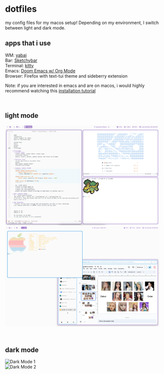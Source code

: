 # dotfiles
my config files for my macos setup!
Depending on my environment, I switch between light and dark mode.
<br>

## apps that i use
WM: [yabai](https://github.com/koekeishiya/yabai) <br>
Bar: [Sketchybar](https://github.com/FelixKratz/SketchyBar) <br>
Terminal: [kitty](https://sw.kovidgoyal.net/kitty/) <br>
Emacs: [Doom Emacs w/ Org Mode](https://github.com/doomemacs/doomemacs)  <br>
Browser: Firefox with text-tui theme and sideberry extension <br>

Note: if you are interested in emacs and are on macos, i would highly recommend watching this [installation tutorial](https://www.youtube.com/watch?v=A6SxH9lUWV0&t=498s&pp=ygUVZG9vbSBlbWFjcyBwbHVzIG1hY29z) 

<br>

## light mode
![Light Mode 1](screenshots/light%20mode%201.png) 
<br>
![Light Mode 2](screenshots/light%20mode%202.png)

<br>

## dark mode
![Dark Mode 1](screenshots/dark%20mode%201.png) 
<br>
![Dark Mode 2](screenshots/dark%20mode%202.png)



